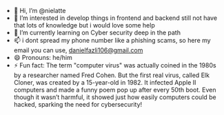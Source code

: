 - 👋 Hi, I’m @nielatte
- 👀 I’m interested in develop things in frontend and backend still not have that lots of knowledge but i would love some help
- 🌱 I’m currently learning on Cyber security deep in the path 
- 📫 i dont spread my phone number like a phishing scams, so here my email you can use, danielfazli106@gmail.com
- 😄 Pronouns: he/him
- ⚡ Fun fact: The term "computer virus" was actually coined in the 1980s by a researcher named Fred Cohen. But the first real virus, called Elk Cloner,
  was created by a 15-year-old in 1982. It infected Apple II computers and made a funny poem pop up after every 50th boot.
  Even though it wasn’t harmful, it showed just how easily computers could be hacked, sparking the need for cybersecurity!

<!---
nielatte/nielatte is a ✨ special ✨ repository because its `README.md` (this file) appears on your GitHub profile.
You can click the Preview link to take a look at your changes.
--->
